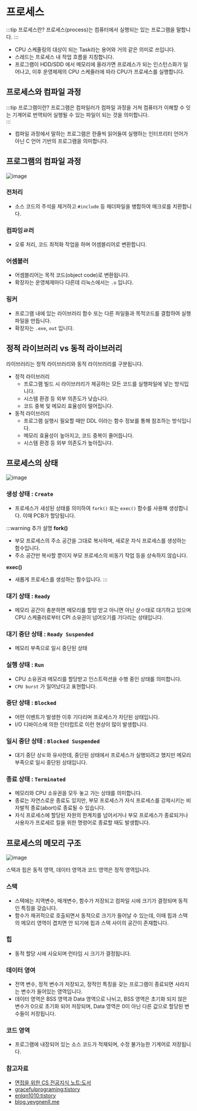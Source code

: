 # 프로세스

:::tip 프로세스란?
프로세스(process)는 컴퓨터에서 실행되는 있는 프로그램을 말합니다.
:::

- CPU 스케줄링의 대상이 되는 Task라는 용어와 거의 같은 의미로 쓰입니다.
- 스레드는 프로세스 내 작업 흐름을 지칭합니다.
- 프로그램이 HDD/SDD 에서 메모리에 올라가면 프로레스가 되는 인스턴스화가 일어나고, 이후 운영체제의 CPU 스케줄러에 따라 CPU가 프로세스를 실행합니다.

## 프로세스와 컴파일 과정

:::tip 프로그램이란?
프로그램은 컴파일러가 컴파일 과정을 거쳐 컴퓨터가 이해할 수 잇는 기계어로 번역되어 실행될 수 있는 파일이 되는 것을 의미합니다.  
:::

- 컴파일 과정에서 말하는 프로그램은 한줄씩 읽어들여 실행하는 인터프리터 언어가 아닌 C 언어 기반의 프로그램을 의미합니다.

## 프로그램의 컴파일 과정

![image](https://user-images.githubusercontent.com/50647845/177891741-f845765f-a5bf-4d67-9966-f834402cfe03.png)

### 전처리

- 소스 코드의 주석을 제거하고 `#include` 등 헤더파일을 병합하여 매크로를 치환합니다.

### 컴파잉ㄹ러

- 오류 처리, 코드 최적화 작업을 하며 어셈블리어로 변환합니다.

### 어셈블러

- 어셈블리어는 목적 코드(object code)로 변환됩니다.
- 확장자는 운영체제마다 다른데 리눅스에서는 `.o` 입니다.

### 링커

- 프로그램 내에 있는 라이브러리 함수 또는 다른 파일들과 목적코드를 결합하여 실행 파일을 만듭니다.
- 확장자는 `.exe`, `out` 입니다.

## 정적 라이브러리 vs 동적 라이브러리

라이브러리는 정적 라이브러리와 동적 라이브러리를 구분됩니다.

- 정적 라이브러리
    - 프로그램 빌드 시 라이브러리가 제공하는 모든 코드를 실행파일에 넣는 방식입니다.
    - 시스템 환경 등 외부 의존도가 낮습니다.
    - 코드 중복 및 메모리 효율성이 떨어집니다.
- 동적 라이브러리
    - 프로그램 실행시 필요할 때만 DDL 이라는 함수 정보를 통해 참조하는 방식입니다.
    - 메모리 효율성이 높아지고, 코드 중복이 줄어듭니다.
    - 시스템 환경 등 외부 의존도가 높아집니다.

## 프로세스의 상태

![image](https://user-images.githubusercontent.com/50647845/177892519-33687d08-78d5-4fde-83e8-fb00212a1f4b.png)

### 생성 상태 : `Create`

- 프로세스가 새성된 상태를 의미하여 `fork()` 또는 `exec()` 함수를 사용해 생성합니다. 이때 PCB가 할당됩니다.

:::warning 추가 설명
**fork()**

- 부모 프로세스의 주소 공간을 그대로 복사하며, 새로운 자식 프로세스를 생성하는 함수입니다.
- 주소 공간만 복사할 뿐이지 부모 프로세스의 비동기 작업 등을 상속하지 않습니다.

**exec()**

- 새롭게 프로세스를 생성하는 함수입니다.
:::

### 대기 상태 : `Ready`

- 메모리 공간이 충분하면 메모리를 할망 받고 아니면 아닌 삳ㅇ태로 대기하고 있으며 CPU 스케줄러로부터 CPI 소유권이 넘어오기를 기다리는 상태입니다.

### 대기 중단 상태 : `Ready Suspended`

- 메모리 부족으로 일시 중단된 상태

### 실행 상태 : `Run`

- CPU 소유권과 메모리를 할당받고 인스트럭션을 수행 중인 상태를 의미합니다.
- `CPU burst` 가 일어났다고 표현합니다.

### 중단 상태 : `Blocked`

- 어떤 이벤트가 발생한 이후 기다리며 프로세스가 차단된 상태입니다.
- I/O 디바이스에 의한 인터럽트로 이런 현상이 많이 발생합니다.

### 일시 중단 상태 : `Blocked Suspended`

- 대기 중단 상ㅌ와 유사한데, 중단된 상태에서 프로세스가 실행되려고 했지만 메모리 부족으로 일시 중단된 상태입니다.

### 종료 상태 : `Terminated`

- 메모리와 CPU 소유권을 모두 놓고 가는 상태를 의미합니다.
- 종료는 자연스로운 종료도 있지만, 부모 프로세스가 자식 프로세스를 강제시키는 비자발적 종료(abort)로 종료될 수 있습니다.
- 자식 프로세스에 할당된 자원의 한계치를 넘어서거나 부모 프로세스가 종료되거나 사용자가 프로세르 킬을 위한 명령어로 종료할 때도 발생합니다.

## 프로세스의 메모리 구조

![image](https://user-images.githubusercontent.com/50647845/177894458-c54d42e5-a2c1-4571-8866-38a0794a04c8.png)

스택과 힙은 동적 영역, 데이터 영역과 코드 영역은 정적 영역입니다.

### 스택

- 스택에는 지역변수, 매개변수, 함수가 저장되고 컴파일 시에 크기가 결정되며 동적인 특징을 갖습니다.
- 함수가 재귀적으로 호출되면서 동적으로 크기가 들어날 수 있는데, 이때 힙과 스택의 메모리 영역이 겹치면 안 되기에 힙과 스택 사이의 공간이 존재합니다.

### 힙

- 동적 할당 시에 사요되며 런타임 시 크기가 결정됩니다.

### 데이터 영여

- 전역 변수, 정적 변수가 저장되고, 정적인 특징을 갖는 프로그램이 종료되면 사라지는 변수가 들어있는 영역입니다.
- 데이터 영역은 BSS 영역과 Data 영역으로 나뉘고, BSS 영역은 초기화 되지 않은 변수가 0으로 초기화 되어 저장되며, Data 영역은 0이 아닌 다른 값으로 할당된 변수들이 저장됩니다.

### 코드 영역

- 프로그램에 내장되어 있는 소스 코드가 적재되며, 수정 불가능한 기계어로 저장됩니다.

### 참고자료

- [면접을 위한 CS 전공지식 노트:도서](https://www.aladin.co.kr/shop/wproduct.aspx?ItemId=292815727)
- [gracefulprograming:tistory](https://gracefulprograming.tistory.com/16)
- [enlqn1010:tistory](https://enlqn1010.tistory.com/30)
- [blog.yevgnenll.me](https://blog.yevgnenll.me/os/process-concepts-process-state-and-managed-in-memory)

